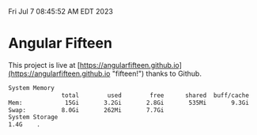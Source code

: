 Fri Jul  7 08:45:52 AM EDT 2023

# Angular Fifteen


This project is live at [https://angularfifteen.github.io](https://angularfifteen.github.io "fifteen!") thanks to Github.

```bash
System Memory
               total        used        free      shared  buff/cache   available
Mem:            15Gi       3.2Gi       2.8Gi       535Mi       9.3Gi        11Gi
Swap:          8.0Gi       262Mi       7.7Gi
System Storage
1.4G	.
```
